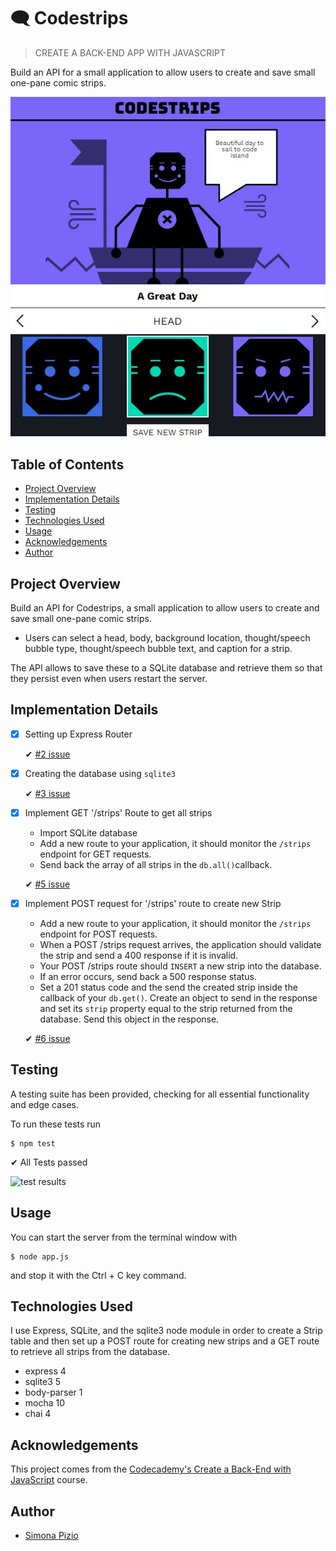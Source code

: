 # 🗨 Codestrips
> CREATE A BACK-END APP WITH JAVASCRIPT

Build an API for a small application to allow users to create and save small one-pane comic strips.

<img src="https://github.com/SimonaPiz/Codestrips/blob/76ae58d8d268cc0f08703c7ee69c2dd532b93af9/example.jpg" width="600px" alt="preview" title="preview"/>

## Table of Contents
* [Project Overview](#project-overview)
* [Implementation Details](#implementation-details)
* [Testing](#testing)
* [Technologies Used](#technologies-used)
* [Usage](#usage)
* [Acknowledgements](#acknowledgements)
* [Author](#author)


## Project Overview

Build an API for Codestrips, a small application to allow users to create and save small one-pane comic strips. 
- Users can select a head, body, background location, thought/speech bubble type, thought/speech bubble text, and caption for a strip.

The API allows to save these to a SQLite database and retrieve them so that they persist even when users restart the server.

## Implementation Details

- [x] Setting up Express Router

  ✔ [#2 issue](https://github.com/SimonaPiz/Codestrips/issues/2)

- [x] Creating the database using `sqlite3`

  ✔ [#3 issue](https://github.com/SimonaPiz/Codestrips/issues/3)

- [x] Implement GET '/strips' Route to get all strips
  - Import SQLite database
  - Add a new route to your application, it should monitor the `/strips` endpoint for GET requests.
  - Send back the array of all strips in the `db.all()`callback. 

  ✔ [#5 issue](https://github.com/SimonaPiz/Codestrips/issues/5)

- [x] Implement POST request for '/strips' route to create new Strip

  - Add a new route to your application, it should monitor the `/strips` endpoint for POST requests.
  - When a POST /strips request arrives, the application should validate the strip and send a 400 response if it is invalid.
  - Your POST /strips route should `INSERT` a new strip into the database.
  - If an error occurs, send back a 500 response status.
  - Set a 201 status code and the send the created strip inside the callback of your `db.get()`. Create an object to send in the response and set its `strip` property equal to the strip returned from the database. Send this object in the response.

  ✔ [#6 issue](https://github.com/SimonaPiz/Codestrips/issues/6)

## Testing

A testing suite has been provided, checking for all essential functionality and edge cases.

To run these tests run 
```
$ npm test
```

✔ All Tests passed

![test results](https://user-images.githubusercontent.com/91121660/280332217-9f4460b3-22b0-4a07-a2ec-e0aae507af38.png)

## Usage

You can start the server from the terminal window with 
```
$ node app.js
```
and stop it with the Ctrl + C key command.

## Technologies Used

I use Express, SQLite, and the sqlite3 node module in order to create a Strip table and then set up a POST route for creating new strips and a GET route to retrieve all strips from the database.

  - express 4
  - sqlite3 5
  - body-parser 1
  - mocha 10
  - chai 4

  ## Acknowledgements

This project comes from the [Codecademy's Create a Back-End with JavaScript](https://www.codecademy.com/learn/paths/create-a-back-end-app-with-javascript) course.

## Author

- [Simona Pizio](https://github.com/SimonaPiz)
